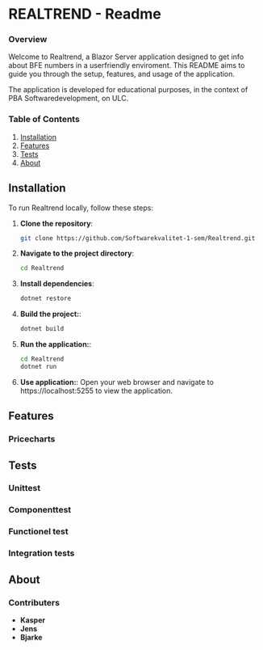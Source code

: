 # REALTREND - Readme

### Overview

Welcome to Realtrend, a Blazor Server application designed to get info about BFE numbers in a userfriendly enviroment. This README aims to guide you through the setup, features, and usage of the application.

The application is developed for educational purposes, in the context of PBA Softwaredevelopment, on ULC.

### Table of Contents

1. [Installation](#installation)
2. [Features](#features)
3. [Tests](#tests)
3. [About](#contributing)

## Installation

To run Realtrend locally, follow these steps:

1. **Clone the repository**: 
   ```bash
   git clone https://github.com/Softwarekvalitet-1-sem/Realtrend.git

2. **Navigate to the project directory**: 
   ```bash
   cd Realtrend

3. **Install dependencies**: 
   ```bash
   dotnet restore

4. **Build the project:**: 
   ```bash
   dotnet build

5. **Run the application:**: 
   ```bash
   cd Realtrend
   dotnet run

6. **Use application:**: 
Open your web browser and navigate to https://localhost:5255 to view the application.


## Features

### Pricecharts


## Tests

### Unittest

### Componenttest

### Functionel test

### Integration tests

## About

### Contributers

-  **Kasper**
-  **Jens**
-  **Bjarke**